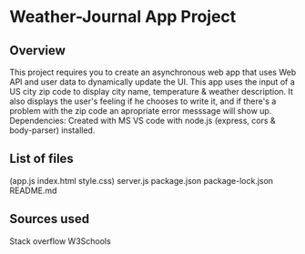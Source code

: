 # Weather-Journal App Project

## Overview
This project requires you to create an asynchronous web app that uses Web API and user data to dynamically update the UI. 
This app uses the input of a US city zip code to display city name, temperature & weather description. It also displays the user's feeling if he chooses to write it, and if there's a problem with the zip code an apropriate error messsage will show up.
Dependencies: Created with MS VS code with node.js (express, cors & body-parser) installed.

## List of files
(app.js
index.html
style.css)
server.js
package.json
package-lock.json
README.md

## Sources used
Stack overflow
W3Schools
